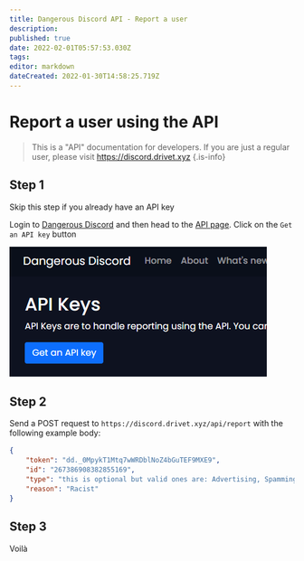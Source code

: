 ```yaml
---
title: Dangerous Discord API - Report a user
description: 
published: true
date: 2022-02-01T05:57:53.030Z
tags: 
editor: markdown
dateCreated: 2022-01-30T14:58:25.719Z
---
```


# Report a user using the API
> This is a "API" documentation for developers. If you are just a regular user, please visit https://discord.drivet.xyz
{.is-info}


## Step 1
Skip this step if you already have an API key

Login to [Dangerous Discord](https://discord.drivet.xyz) and then head to the [API page](https://discord.drivet.xyz/profile/api). Click on the `Get an API key` button

![dd-api-key.png](/dd-api-key.png)

## Step 2
Send a POST request to `https://discord.drivet.xyz/api/report` with the following example body:
```json
{
    "token": "dd._0MpykT1Mtq7wWRDblNoZ4bGuTEF9MXE9",
    "id": "267386908382855169",
  	"type": "this is optional but valid ones are: Advertising, Spamming, Raiding, Harassing, Other",
  	"reason": "Racist"
}
```

## Step 3
Voilà
